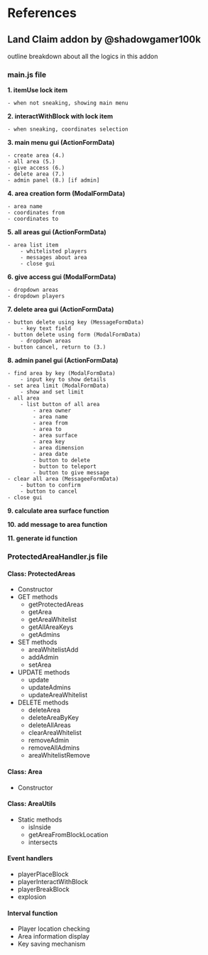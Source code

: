 
# References
## Land Claim addon by @shadowgamer100k

outline breakdown about all the logics in this addon

### main.js file

__1. itemUse lock item__

    - when not sneaking, showing main menu

__2. interactWithBlock with lock item__

    - when sneaking, coordinates selection

__3. main menu gui (ActionFormData)__

    - create area (4.)
    - all area (5.)
    - give access (6.)
    - delete area (7.)
    - admin panel (8.) [if admin]
    
__4. area creation form (ModalFormData)__

    - area name
    - coordinates from
    - coordinates to 

__5. all areas gui (ActionFormData)__

    - area list item
        - whitelisted players
        - messages about area
        - close gui

__6. give access gui (ModalFormData)__

    - dropdown areas
    - dropdown players

__7. delete area gui (ActionFormData)__

    - button delete using key (MessageFormData)
        - key text field
    - button delete using form (ModalFormData)
        - dropdown areas
    - button cancel, return to (3.)

__8. admin panel gui (ActionFormData)__

    - find area by key (ModalFormData)
        - input key to show details
    - set area limit (ModalFormData)
        - show and set limit
    - all area
        - list button of all area
            - area owner
            - area name
            - area from
            - area to
            - area surface
            - area key
            - area dimension
            - area date
            - button to delete
            - button to teleport
            - button to give message
    - clear all area (MessageeFormData)
        - button to confirm
        - button to cancel
    - close gui

__9. calculate area surface function__

__10. add message to area function__

__11. generate id function__

### ProtectedAreaHandler.js file

#### Class: ProtectedAreas
- Constructor
- GET methods
  - getProtectedAreas
  - getArea
  - getAreaWhitelist
  - getAllAreaKeys
  - getAdmins
- SET methods
  - areaWhitelistAdd
  - addAdmin
  - setArea
- UPDATE methods
  - update
  - updateAdmins
  - updateAreaWhitelist
- DELETE methods
  - deleteArea
  - deleteAreaByKey
  - deleteAllAreas
  - clearAreaWhitelist
  - removeAdmin
  - removeAllAdmins
  - areaWhitelistRemove

#### Class: Area
- Constructor

#### Class: AreaUtils
- Static methods
  - isInside
  - getAreaFromBlockLocation
  - intersects

#### Event handlers
- playerPlaceBlock
- playerInteractWithBlock
- playerBreakBlock
- explosion

#### Interval function
- Player location checking
- Area information display
- Key saving mechanism
